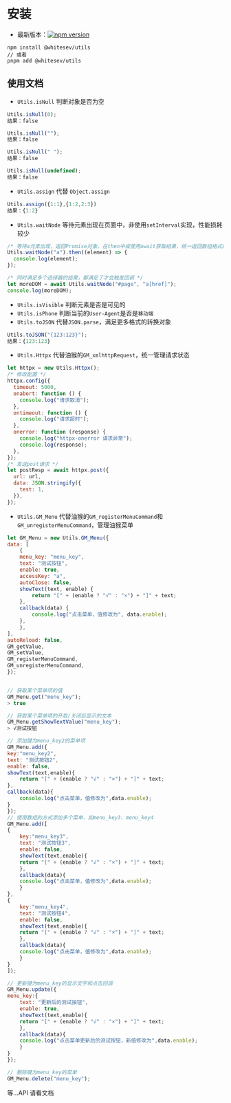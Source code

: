 # 安装

- 最新版本：[![npm version](https://img.shields.io/npm/v/@whitesev/utils)](https://www.npmjs.com/package/@whitesev/utils)

```node
npm install @whitesev/utils
// 或者
pnpm add @whitesev/utils
```

## 使用文档

- `Utils.isNull` 判断对象是否为空

```javascript
Utils.isNull(0);
结果：false

Utils.isNull("");
结果：false

Utils.isNull(" ");
结果：false

Utils.isNull(undefined);
结果：false
```

- `Utils.assign` 代替 `Object.assign`

```javascript
Utils.assign({1:1},{1:2,2:3})
结果：{1:2}
```

- `Utils.waitNode` 等待元素出现在页面中，非使用`setInterval`实现，性能损耗较少

```javascript
/* 等待a元素出现，返回Promise对象，在then中或使用await获取结果，统一返回数组格式的元素，如[...a] */
Utils.waitNode("a").then((element) => {
  console.log(element);
});

/* 同时满足多个选择器的结果，都满足了才会触发回调 */
let moreDOM = await Utils.waitNode("#page", "a[href]");
console.log(moreDOM);
```

- `Utils.isVisible` 判断元素是否是可见的
- `Utils.isPhone` 判断当前的`User-Agent`是否是`移动端`
- `Utils.toJSON` 代替`JSON.parse`，满足更多格式的转换对象

```javascript
Utils.toJSON("{123:123}");
结果：{123:123}
```

- `Utils.Httpx` 代替油猴的`GM_xmlhttpRequest`，统一管理请求状态

```javascript
let httpx = new Utils.Httpx();
/* 修改配置 */
httpx.config({
  timeout: 5000,
  onabort: function () {
    console.log("请求取消");
  },
  ontimeout: function () {
    console.log("请求超时");
  },
  onerror: function (response) {
    console.log("httpx-onerror 请求异常");
    console.log(response);
  },
});
/* 发送post请求 */
let postResp = await httpx.post({
  url: url,
  data: JSON.stringify({
    test: 1,
  }),
});
```

- `Utils.GM_Menu` 代替油猴的`GM_registerMenuCommand`和`GM_unregisterMenuCommand`，管理油猴菜单

```javascript
let GM_Menu = new Utils.GM_Menu({
data: [
    {
    menu_key: "menu_key",
    text: "测试按钮",
    enable: true,
    accessKey: "a",
    autoClose: false,
    showText(text, enable) {
        return "[" + (enable ? "√" : "×") + "]" + text;
    },
    callback(data) {
        console.log("点击菜单，值修改为", data.enable);
    },
    },
],
autoReload: false,
GM_getValue,
GM_setValue,
GM_registerMenuCommand,
GM_unregisterMenuCommand,
});


// 获取某个菜单项的值
GM_Menu.get("menu_key");
> true

// 获取某个菜单项的开启/关闭后显示的文本
GM_Menu.getShowTextValue("menu_key");
> √测试按钮

// 添加键为menu_key2的菜单项
GM_Menu.add({
key:"menu_key2",
text: "测试按钮2",
enable: false,
showText(text,enable){
    return "[" + (enable ? "√" : "×") + "]" + text;
},
callback(data){
    console.log("点击菜单，值修改为",data.enable);
}
});
// 使用数组的方式添加多个菜单，如menu_key3、menu_key4
GM_Menu.add([
{
    key:"menu_key3",
    text: "测试按钮3",
    enable: false,
    showText(text,enable){
    return "[" + (enable ? "√" : "×") + "]" + text;
    },
    callback(data){
    console.log("点击菜单，值修改为",data.enable);
    }
},
{
    key:"menu_key4",
    text: "测试按钮4",
    enable: false,
    showText(text,enable){
    return "[" + (enable ? "√" : "×") + "]" + text;
    },
    callback(data){
    console.log("点击菜单，值修改为",data.enable);
    }
}
]);

// 更新键为menu_key的显示文字和点击回调
GM_Menu.update({
menu_key:{
    text: "更新后的测试按钮",
    enable: true,
    showText(text,enable){
    return "[" + (enable ? "√" : "×") + "]" + text;
    },
    callback(data){
    console.log("点击菜单更新后的测试按钮，新值修改为",data.enable);
    }
}
});

// 删除键为menu_key的菜单
GM_Menu.delete("menu_key");
```

等...API 请看文档
